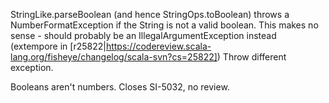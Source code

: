StringLike.parseBoolean (and hence StringOps.toBoolean) throws a NumberFormatException if the String is not a valid boolean. This makes no sense - should probably be an IllegalArgumentException instead
(extempore in [r25822|https://codereview.scala-lang.org/fisheye/changelog/scala-svn?cs=25822]) Throw different exception.

Booleans aren't numbers.  Closes SI-5032, no review.

